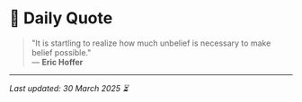# 📜 Daily Quote

> "It is startling to realize how much unbelief is necessary to make belief possible."  
> — **Eric Hoffer**

---

_Last updated: 30 March 2025 ⏳_
